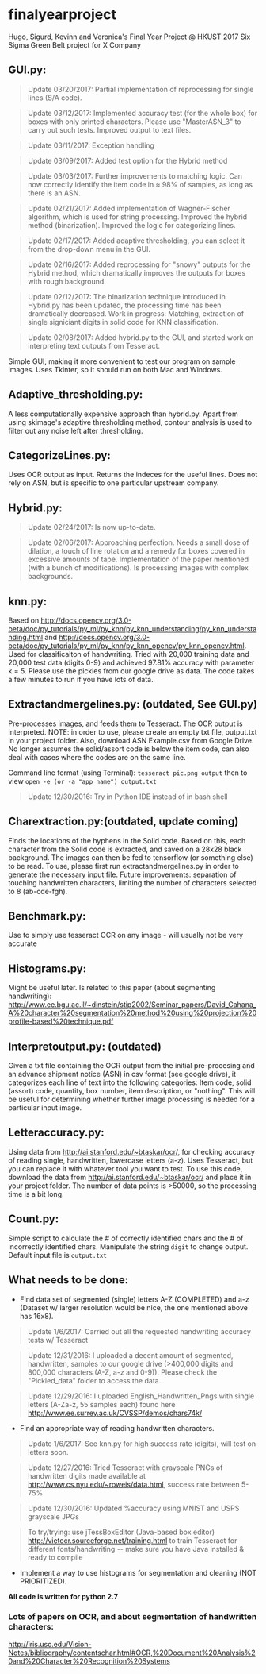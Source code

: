 # finalyearproject
Hugo, Sigurd, Kevinn and Veronica's Final Year Project @ HKUST 2017
Six Sigma Green Belt project for X Company


## GUI.py:
> Update 03/20/2017: Partial implementation of reprocessing for single lines (S/A code).

> Update 03/12/2017: Implemented accuracy test (for the whole box) for boxes with only printed characters. Please use "MasterASN_3" to carry out such tests. Improved output to text files.

> Update 03/11/2017: Exception handling

> Update 03/09/2017: Added test option for the Hybrid method 

> Update 03/03/2017: Further improvements to matching logic. Can now correctly identify the item code in ≈ 98% of samples, as long as there is an ASN. 

> Update 02/21/2017: Added implementation of Wagner-Fischer algorithm, which is used for string processing. Improved the hybrid method (binarization). Improved the logic for categorizing lines.

> Update 02/17/2017: Added adaptive thresholding, you can select it from the drop-down menu in the GUI.

> Update 02/16/2017: Added reprocessing for "snowy" outputs for the Hybrid method, which dramatically improves the outputs for boxes with rough background. 

> Update 02/12/2017: The binarization technique introduced in Hybrid.py has been updated, the processing time has been dramatically decreased. Work in progress: Matching, extraction of single signiciant digits in solid code for KNN classification.

> Update 02/08/2017: Added hybrid.py to the GUI, and started work on interpreting text outputs from Tesseract.

Simple GUI, making it more convenient to test our program on sample images.
Uses Tkinter, so it should run on both Mac and Windows.


## Adaptive_thresholding.py: 
A less computationally expensive approach than hybrid.py. Apart from using skimage's adaptive thresholding method, contour analysis is used to filter out any noise left after thresholding.


## CategorizeLines.py: 
Uses OCR output as input. Returns the indeces for the useful lines. Does not rely on ASN, but is specific to one particular upstream company.


## Hybrid.py: 
> Update 02/24/2017: Is now up-to-date. 

> Update 02/06/2017: Approaching perfection. Needs a small dose of dilation, a touch of line rotation and a remedy for boxes covered in excessive amounts of tape. 
Implementation of the paper mentioned (with a bunch of modifications). Is processing images with complex backgrounds. 



## knn.py: 
Based on http://docs.opencv.org/3.0-beta/doc/py_tutorials/py_ml/py_knn/py_knn_understanding/py_knn_understanding.html and http://docs.opencv.org/3.0-beta/doc/py_tutorials/py_ml/py_knn/py_knn_opencv/py_knn_opencv.html.
Used for classificaiton of handwriting.
Tried with 20,000 training data and 20,000 test data (digits 0-9) and achieved 97.81% accuracy with parameter k = 5. 
Please use the pickles from our google drive as data.
The code takes a few minutes to run if you have lots of data. 

## Extractandmergelines.py: (outdated, See GUI.py)
Pre-processes images, and feeds them to Tesseract. The OCR output is interpreted. NOTE: in order to use, please create an empty txt file, output.txt in your project folder. Also, download ASN Example.csv from Google Drive. No longer assumes the solid/assort code is below the item code, can also deal with cases where the codes are on the same line.

Command line format (using Terminal): ```tesseract pic.png output``` then to view ```open -e (or -a "app_name") output.txt```

> Update 12/30/2016: Try in Python IDE instead of in bash shell

## Charextraction.py:(outdated, update coming)
Finds the locations of the hyphens in the Solid code. Based on this, each character from the Solid code is extracted, and saved on a 28x28 black background. The images can then be fed to tensorflow (or something else) to be read. To use, please first run extractandmergelines.py in order to generate the necessary input file. Future improvements: separation of touching handwritten characters, limiting the number of characters selected to 8 (ab-cde-fgh).


## Benchmark.py:
Use to simply use tesseract OCR on any image - will usually not be very accurate

## Histograms.py:
Might be useful later. Is related to this paper (about segmenting handwriting): http://www.ee.bgu.ac.il/~dinstein/stip2002/Seminar_papers/David_Cahana_A%20character%20segmentation%20method%20using%20projection%20profile-based%20technique.pdf 

## Interpretoutput.py: (outdated)
Given a txt file containing the OCR output from the initial pre-procesing and an advance shipment notice (ASN) in csv format (see google drive), it categorizes each line of text into the following categories:
Item code, solid (assort) code, quantity, box number, item description, or "nothing". 
This will be useful for determining whether further image processing is needed for a particular input image. 

## Letteraccuracy.py: 
Using data from http://ai.stanford.edu/~btaskar/ocr/, for checking accuracy of reading single, handwritten, lowercase letters (a-z). Uses Tesseract, but you can replace it with whatever tool you want to test. To use this code, download the data from http://ai.stanford.edu/~btaskar/ocr/ and place it in your project folder. The number of data points is >50000, so the processing time is a bit long.

## Count.py:
Simple script to calculate the # of correctly identified chars and the # of incorrectly identified chars. Manipulate the string ```digit``` to change output. Default input file is ```output.txt```

## What needs to be done: 
 - Find data set of segmented (single) letters A-Z (COMPLETED) and a-z (Dataset w/ larger resolution would be nice, the one mentioned above has 16x8).

 > Update 1/6/2017: Carried out all the requested handwriting accuracy tests w/ Tesseract

 > Update 12/31/2016: I uploaded a decent amount of segmented, handwritten, samples to our google drive (>400,000 digits and 800,000 characters (A-Z, a-z and 0-9)). Please check the "Pickled_data" folder to access the data.
 
 > Update 12/29/2016: I uploaded English_Handwritten_Pngs with single letters (A-Za-z, 55 samples each) found here <http://www.ee.surrey.ac.uk/CVSSP/demos/chars74k/>
 

 - Find an appropriate way of reading handwritten characters.
 
 > Update 1/6/2017: See knn.py for high success rate (digits), will test on letters soon.
 
 > Update 12/27/2016: Tried Tesseract with grayscale PNGs of handwritten digits made available at <http://www.cs.nyu.edu/~roweis/data.html>, success rate between 5-75%

 > Update 12/30/2016: Updated %accuracy using MNIST and USPS grayscale JPGs
 
 > To try/trying: use jTessBoxEditor (Java-based box editor) <http://vietocr.sourceforge.net/training.html> to train Tesseract for different fonts/handwriting -- make sure you have Java installed & ready to compile

 - Implement a way to use histograms for segmentation and cleaning (NOT PRIORITIZED). 
 

**All code is written for python 2.7**

### Lots of papers on OCR, and about segmentation of handwritten characters:  
http://iris.usc.edu/Vision-Notes/bibliography/contentschar.html#OCR,%20Document%20Analysis%20and%20Character%20Recognition%20Systems
